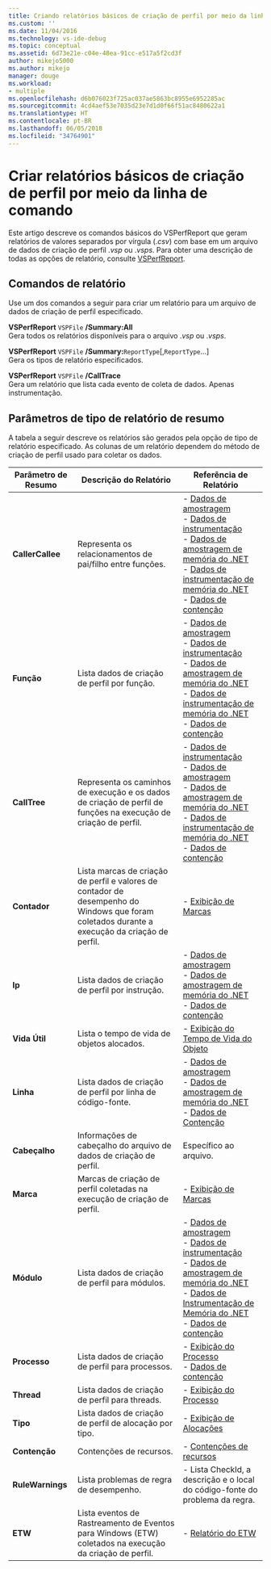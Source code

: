 ```yaml
---
title: Criando relatórios básicos de criação de perfil por meio da linha de comando | Microsoft Docs
ms.custom: ''
ms.date: 11/04/2016
ms.technology: vs-ide-debug
ms.topic: conceptual
ms.assetid: 6d73e21e-c04e-48ea-91cc-e517a5f2cd3f
author: mikejo5000
ms.author: mikejo
manager: douge
ms.workload:
- multiple
ms.openlocfilehash: d6b076023f725ac037ae5863bc8955e6952285ac
ms.sourcegitcommit: 4cd4aef53e7035d23e7d1d0f66f51ac8480622a1
ms.translationtype: HT
ms.contentlocale: pt-BR
ms.lasthandoff: 06/05/2018
ms.locfileid: "34764901"
---
```

# <a name="create-basic-profiling-reports-from-the-command-line"></a>Criar relatórios básicos de criação de perfil por meio da linha de comando
Este artigo descreve os comandos básicos do VSPerfReport que geram relatórios de valores separados por vírgula (.*csv*) com base em um arquivo de dados de criação de perfil .*vsp* ou .*vsps*. Para obter uma descrição de todas as opções de relatório, consulte [VSPerfReport](../profiling/vsperfreport.md).  
  
## <a name="report-commands"></a>Comandos de relatório  
 Use um dos comandos a seguir para criar um relatório para um arquivo de dados de criação de perfil especificado.  
  
 **VSPerfReport** `VSPFile` **/Summary:All**  
 Gera todos os relatórios disponíveis para o arquivo .*vsp* ou .*vsps*.  
  
 **VSPerfReport** `VSPFile` **/Summary:**`ReportType`[,`ReportType`...]  
 Gera os tipos de relatório especificados.  
  
 **VSPerfReport** `VSPFile` **/CallTrace**  
 Gera um relatório que lista cada evento de coleta de dados. Apenas instrumentação.  
  
## <a name="summary-report-type-parameters"></a>Parâmetros de tipo de relatório de resumo  
 A tabela a seguir descreve os relatórios são gerados pela opção de tipo de relatório especificado. As colunas de um relatório dependem do método de criação de perfil usado para coletar os dados.  
  
|Parâmetro de Resumo|Descrição do Relatório|Referência de Relatório|  
|-----------------------|------------------------|----------------------|  
|**CallerCallee**|Representa os relacionamentos de pai/filho entre funções.|-   [Dados de amostragem](../profiling/caller-callee-view-sampling-data.md)<br />-   [Dados de instrumentação](../profiling/caller-callee-view-instrumentation-data.md)<br />-   [Dados de amostragem de memória do .NET](../profiling/caller-callee-view-dotnet-memory-sampling-data.md)<br />-   [Dados de instrumentação de memória do .NET](../profiling/caller-callee-view-net-memory-instrumentation-data.md)<br />-   [Dados de contenção](../profiling/caller-callee-view-contention-data.md)|  
|**Função**|Lista dados de criação de perfil por função.|-   [Dados de amostragem](../profiling/functions-view-sampling-data.md)<br />-   [Dados de instrumentação](../profiling/functions-view-instrumentation-data.md)<br />-   [Dados de amostragem de memória do .NET](../profiling/functions-view-dotnet-memory-sampling-data.md)<br />-   [Dados de instrumentação de memória do .NET](../profiling/functions-view-dotnet-memory-instrumentation-data.md)<br />-   [Dados de contenção](../profiling/functions-view-contention-data.md)|  
|**CallTree**|Representa os caminhos de execução e os dados de criação de perfil de funções na execução de criação de perfil.|-   [Dados de instrumentação](../profiling/call-tree-view-instrumentation-data.md)<br />-   [Dados de amostragem](../profiling/call-tree-view-sampling-data.md)<br />-   [Dados de amostragem de memória do .NET](../profiling/call-tree-view-dotnet-memory-sampling-data.md)<br />-   [Dados de instrumentação de memória do .NET](../profiling/call-tree-view-dotnet-memory-instrumentation-data.md)<br />-   [Dados de contenção](../profiling/call-tree-view-contention-data.md)|  
|**Contador**|Lista marcas de criação de perfil e valores de contador de desempenho do Windows que foram coletados durante a execução da criação de perfil.|-   [Exibição de Marcas](../profiling/marks-view.md)|  
|**Ip**|Lista dados de criação de perfil por instrução.|-   [Dados de amostragem](../profiling/instruction-pointers-ips-view-sampling-data.md)<br />-   [Dados de amostragem de memória do .NET](../profiling/instruction-pointers-ips-view-dotnet-memory-sampling-data.md)<br />-   [Dados de contenção](../profiling/instruction-pointers-ips-view-contention-data.md)|  
|**Vida Útil**|Lista o tempo de vida de objetos alocados.|-   [Exibição do Tempo de Vida do Objeto](../profiling/object-lifetime-view.md)|  
|**Linha**|Lista dados de criação de perfil por linha de código-fonte.|-   [Dados de amostragem](../profiling/lines-view-sampling-data.md)<br />-   [Dados de amostragem de memória do .NET](../profiling/lines-view-dotnet-memory-sampling-data.md)<br />-   [Dados de Contenção](../profiling/lines-view-contention-data.md)|  
|**Cabeçalho**|Informações de cabeçalho do arquivo de dados de criação de perfil.|Específico ao arquivo.|  
|**Marca**|Marcas de criação de perfil coletadas na execução de criação de perfil.|-   [Exibição de Marcas](../profiling/marks-view.md)|  
|**Módulo**|Lista dados de criação de perfil para módulos.|-   [Dados de amostragem](../profiling/modules-view-sampling-data.md)<br />-   [Dados de instrumentação](../profiling/modules-view-instrumentation-data.md)<br />-   [Dados de amostragem de memória do .NET](../profiling/modules-view-dotnet-memory-sampling-data.md)<br />-   [Dados de Instrumentação de Memória do .NET](../profiling/modules-view-dotnet-memory-instrumentation-data.md)<br />-   [Dados de contenção](../profiling/modules-view-contention-data.md)|  
|**Processo**|Lista dados de criação de perfil para processos.|-   [Exibição do Processo](../profiling/process-view.md)<br />-   [Dados de contenção](../profiling/process-view-contention-data.md)|  
|**Thread**|Lista dados de criação de perfil para threads.|-   [Exibição do Processo](../profiling/process-view.md)|  
|**Tipo**|Lista dados de criação de perfil de alocação por tipo.|-   [Exibição de Alocações](../profiling/dotnet-memory-allocations-view.md)|  
|**Contenção**|Contenções de recursos.|-   [Contenções de recursos](../profiling/resource-contentions-view-contention-data.md)|  
|**RuleWarnings**|Lista problemas de regra de desempenho.|- Lista CheckId, a descrição e o local do código-fonte do problema da regra.|  
|**ETW**|Lista eventos de Rastreamento de Eventos para Windows (ETW) coletados na execução da criação de perfil.|-   [Relatório do ETW](../profiling/event-tracing-for-windows-etw-report.md)|